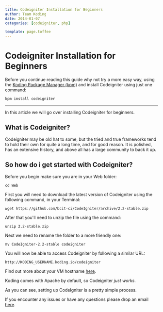 ```yaml
---
title: Codeigniter Installation for Beginners
author: Team Koding
date: 2014-01-07
categories: [codeigniter, php]

template: page.toffee
---
```


# Codeigniter Installation for Beginners

Before you continue reading this guide why not try a more easy way, using the [Koding Package Manager (kpm)](http://learn.koding.com/guides/getting-started-kpm/) and install Codeigniter using just one command:

```
kpm install codeigniter
```

***

In this article we will go over installing Codeigniter for beginners.

## What is Codeigniter?

Codeigniter may be old hat to some, but the tried and true frameworks tend to hold their own for quite a long time, and for good reason. It is polished, has an extensive history, and above all has a large community to back it up. 

## So how do i get started with Codeigniter?

Before you begin make sure you are in your Web folder:

```
cd Web
```

First you will need to download the latest version of Codeigniter using the following command, in your Terminal:

```
wget https://github.com/bcit-ci/CodeIgniter/archive/2.2-stable.zip
```

After that you'll need to unzip the file using the command:

```
unzip 2.2-stable.zip
```

Next we need to rename the folder to a more friendly one:

```
mv CodeIgniter-2.2-stable codeigniter
```

You will now be able to access Codeigniter by following a similar URL:

```
http://KODING_USERNAME.koding.io/codeigniter
```

Find out more about your VM hostname [here](http://learn.koding.com/faq/vm-hostname/).

Koding comes with Apache by default, so Codeigniter _just works_.

As you can see, setting up CodeIgniter is a pretty simple process.

If you encounter any issues or have any questions please drop an email [here](mailto:support@koding.com).